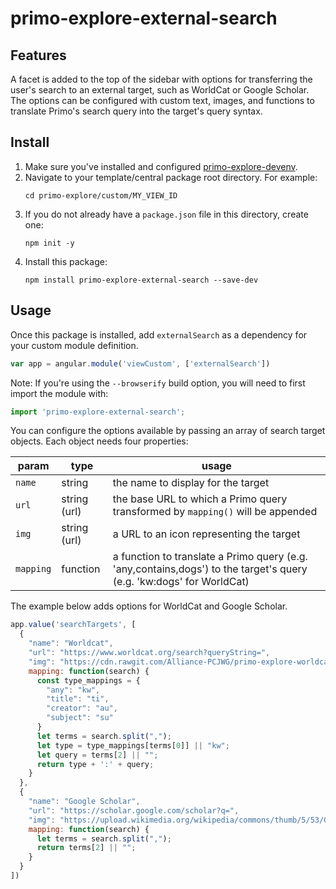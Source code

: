 # primo-explore-external-search

<!-- ![Build Status](https://api.travis-ci.org/Alliance-PCJWG/primo-explore-clickable-logo.svg?branch=master) -->

## Features
A facet is added to the top of the sidebar with options for transferring the user's search to an external target, such as WorldCat or Google Scholar. The options can be configured with custom text, images, and functions to translate Primo's search query into the target's query syntax.

<!-- ### Screenshot
![screenshot](screenshots/screenshot.png) -->

## Install
1. Make sure you've installed and configured [primo-explore-devenv](https://github.com/ExLibrisGroup/primo-explore-devenv).
2. Navigate to your template/central package root directory. For example:
    ```
    cd primo-explore/custom/MY_VIEW_ID
    ```
3. If you do not already have a `package.json` file in this directory, create one:
    ```
    npm init -y
    ```
4. Install this package:
    ```
    npm install primo-explore-external-search --save-dev
    ```

## Usage
Once this package is installed, add `externalSearch` as a dependency for your custom module definition.

```js
var app = angular.module('viewCustom', ['externalSearch'])
```
Note: If you're using the `--browserify` build option, you will need to first import the module with:

```javascript
import 'primo-explore-external-search';
```
You can configure the options available by passing an array of search target objects. Each object needs four properties:

| param     | type         | usage                                                                                                                |
|-----------|--------------|----------------------------------------------------------------------------------------------------------------------|
| `name`    | string       | the name to display for the target                                                                                   |
| `url`     | string (url) | the base URL to which a Primo query transformed by `mapping()` will be appended                                      |
| `img`     | string (url) | a URL to an icon representing the target                                                                             |
| `mapping` | function     | a function to translate a Primo query (e.g. 'any,contains,dogs') to the target's query (e.g. 'kw:dogs' for WorldCat) |

The example below adds options for WorldCat and Google Scholar.

```js
app.value('searchTargets', [
  {
    "name": "Worldcat",
    "url": "https://www.worldcat.org/search?queryString=",
    "img": "https://cdn.rawgit.com/Alliance-PCJWG/primo-explore-worldcat-button/7ee112df/img/worldcat-logo.png",
    mapping: function(search) {
      const type_mappings = {
        "any": "kw",
        "title": "ti",
        "creator": "au",
        "subject": "su"
      }
      let terms = search.split(",");
      let type = type_mappings[terms[0]] || "kw";
      let query = terms[2] || "";
      return type + ':' + query;
    }
  },
  {
    "name": "Google Scholar",
    "url": "https://scholar.google.com/scholar?q=",
    "img": "https://upload.wikimedia.org/wikipedia/commons/thumb/5/53/Google_%22G%22_Logo.svg/200px-Google_%22G%22_Logo.svg.png",
    mapping: function(search) {
      let terms = search.split(",");
      return terms[2] || "";
    }
  }
])
```

<!-- ## Running tests
1. Clone the repo
2. Run `npm install`
3. Run `npm test` -->
